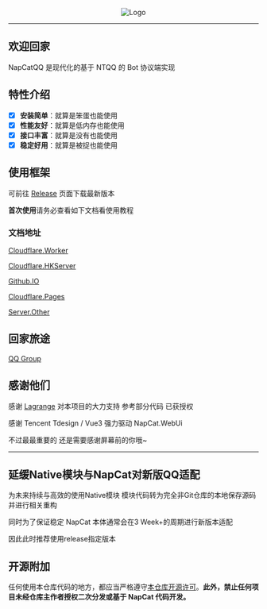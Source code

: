 <div align="center">
  
  ![Logo](https://socialify.git.ci/NapNeko/NapCatQQ/image?font=Jost&logo=https%3A%2F%2Fnapneko.github.io%2Fassets%2Flogo.png&name=1&owner=1&pattern=Diagonal%20Stripes&stargazers=1&theme=Auto)
  
</div>

---
## 欢迎回家
NapCatQQ 是现代化的基于 NTQQ 的 Bot 协议端实现

## 特性介绍
- [x] **安装简单**：就算是笨蛋也能使用
- [x] **性能友好**：就算是低内存也能使用
- [x] **接口丰富**：就算是没有也能使用
- [x] **稳定好用**：就算是被捉也能使用

## 使用框架

可前往 [Release](https://github.com/NapNeko/NapCatQQ/releases/) 页面下载最新版本

**首次使用**请务必查看如下文档看使用教程

### 文档地址

[Cloudflare.Worker](https://doc.napneko.icu/)

[Cloudflare.HKServer](https://napcat.napneko.icu/)

[Github.IO](https://napneko.github.io/)

[Cloudflare.Pages](https://napneko.pages.dev/)

[Server.Other](https://napcat.cyou/)


## 回家旅途
[QQ Group](https://qm.qq.com/q/haLGHixZ74)

## 感谢他们
感谢 [Lagrange](https://github.com/LagrangeDev/Lagrange.Core) 对本项目的大力支持 参考部分代码 已获授权

感谢 Tencent Tdesign / Vue3 强力驱动 NapCat.WebUi

不过最最重要的 还是需要感谢屏幕前的你哦~

---

## 延缓Native模块与NapCat对新版QQ适配
为未来持续与高效的使用Native模块 模块代码转为完全非Git仓库的本地保存源码 并进行相关重构

同时为了保证稳定 NapCat 本体通常会在3 Week+的周期进行新版本适配

因此此时推荐使用release指定版本

## 开源附加

任何使用本仓库代码的地方，都应当严格遵守[本仓库开源许可](./LICENSE)。**此外，禁止任何项目未经仓库主作者授权二次分发或基于 NapCat 代码开发。**
